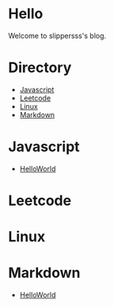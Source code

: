 # Hello

Welcome to slippersss's blog.

# Directory

* <a href = "#Javascript">Javascript</a>  
* <a href = "#Leetcode">Leetcode</a>  
* <a href = "#Linux">Linux</a>  
* <a href = "#Markdown">Markdown</a>

# <a id = "Javascript"></a>Javascript

* [HelloWorld](./Javascript/HelloWorld)

# <a id = "Leetcode"></a>Leetcode

# <a id = "Linux"></a>Linux

# <a id = "Markdown"></a>Markdown

* [HelloWorld](./Markdown/HelloWorld)
